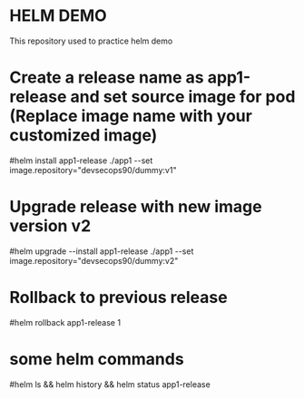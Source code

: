 # HELM DEMO
This repository used to practice helm demo

# Create a release name as  app1-release and set source image for pod (Replace image name with your customized image)
#helm install app1-release ./app1 --set image.repository="devsecops90/dummy:v1"

# Upgrade release with new image version v2
#helm  upgrade --install app1-release ./app1 --set image.repository="devsecops90/dummy:v2"

# Rollback to previous release
#helm rollback app1-release 1

# some helm commands
#helm ls && helm history && helm status app1-release

